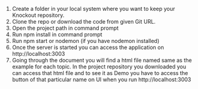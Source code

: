 1. Create a folder in your local system where you want to keep your Knockout repository.
2. Clone the repo or download the code from given Git URL.
2. Open the project path in command prompt
3. Run npm install in command prompt
4. Run npm start or nodemon (if you have nodemon installed)
5. Once the server is started you can access the application on http://localhost:3003
6. Going through the document you will find a html file named same as the example for each topic. 
   In the project repository you downloaded you can access that html file 
   and to see it as Demo you have to access the button of that particular name on UI when you run http://localhost:3003